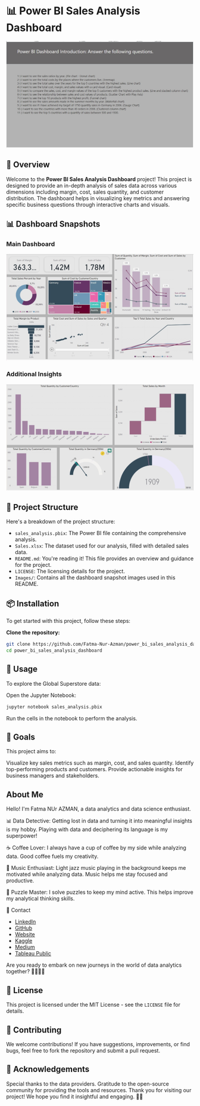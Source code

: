 # 📊 Power BI Sales Analysis Dashboard

![Overview](./01_Overview.jpeg)

## 📌 Overview

Welcome to the **Power BI Sales Analysis Dashboard** project! This project is designed to provide an in-depth analysis of sales data across various dimensions including margin, cost, sales quantity, and customer distribution. The dashboard helps in visualizing key metrics and answering specific business questions through interactive charts and visuals.

## 📊 Dashboard Snapshots

### Main Dashboard
![Main Dashboard](./02_answers1-2-3-4-5-6-7.jpeg)

### Additional Insights
![Additional Insights](./03_answers8-9-10-11.jpeg)

## 📁 Project Structure

Here's a breakdown of the project structure:

- `sales_analysis.pbix`: The Power BI file containing the comprehensive analysis.
- `Sales.xlsx`: The dataset used for our analysis, filled with detailed sales data.
- `README.md`: You're reading it! This file provides an overview and guidance for the project.
- `LICENSE`: The licensing details for the project.
- `Images/`: Contains all the dashboard snapshot images used in this README.

## 📦 Installation

To get started with this project, follow these steps:

 **Clone the repository:**
 
```bash
git clone https://github.com/Fatma-Nur-Azman/power_bi_sales_analysis_dashboard.git
cd power_bi_sales_analysis_dashboard
```
## 🚀 Usage
To explore the Global Superstore data:

Open the Jupyter Notebook:
```bash
jupyter notebook sales_analysis.pbix
```
Run the cells in the notebook to perform the analysis.

## 🎯 Goals
This project aims to:

Visualize key sales metrics such as margin, cost, and sales quantity.
Identify top-performing products and customers.
Provide actionable insights for business managers and stakeholders.
## About Me

Hello! I'm Fatma NUr AZMAN, a data analytics and data science enthusiast.

📊 Data Detective: Getting lost in data and turning it into meaningful insights is my hobby. Playing with data and deciphering its language is my superpower!

☕ Coffee Lover: I always have a cup of coffee by my side while analyzing data. Good coffee fuels my creativity.

🎵 Music Enthusiast: Light jazz music playing in the background keeps me motivated while analyzing data. Music helps me stay focused and productive.

🧩 Puzzle Master: I solve puzzles to keep my mind active. This helps improve my analytical thinking skills.

📧 Contact

- [LinkedIn](https://www.linkedin.com/in/fatma-nur-azman/)
- [GitHub](https://github.com/Fatma-Nur-Azman)
- [Website](https://fatmanurazman.vercel.app/)
- [Kaggle](https://www.kaggle.com/fnurazman)
- [Medium](https://medium.com/@azmanfnur)
- [Tableau Public](https://public.tableau.com/app/profile/fatma.nur.azman/vizzes)
  
Are you ready to embark on new journeys in the world of data analytics together? 🚴‍♀️🚴‍♂️

## 📜 License

This project is licensed under the MIT License - see the `LICENSE` file for details.



## 🤝 Contributing
We welcome contributions! If you have suggestions, improvements, or find bugs, feel free to fork the repository and submit a pull request.

## 🌟 Acknowledgements
Special thanks to the data providers.
Gratitude to the open-source community for providing the tools and resources.
Thank you for visiting our project! We hope you find it insightful and engaging. 👩‍💼

